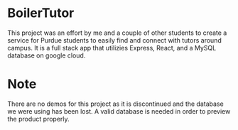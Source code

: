 # BoilerTutor

This project was an effort by me and a couple of other students to create a service for Purdue students to easily find and connect with tutors around campus. It is a full stack app that utilizies Express, React, and a MySQL database on google cloud.

# Note

There are no demos for this project as it is discontinued and the database we were using has been lost. A valid database is needed in order to preview the product properly.
